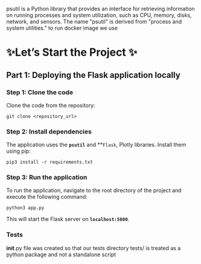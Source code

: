 psutil is a Python library that provides an interface for retrieving information on running processes and system utilization, such as CPU, memory, disks, network, and sensors. The name "psutil" is derived from "process and system utilities."
to run docker image we use

# ✨Let’s Start the Project ✨

## **Part 1: Deploying the Flask application locally**

### **Step 1: Clone the code**

Clone the code from the repository:

```
git clone <repository_url>
```

### **Step 2: Install dependencies**

The application uses the **`psutil`** and **`Flask`, Plotly libraries. Install them using pip:

```
pip3 install -r requirements.txt
```

### **Step 3: Run the application**

To run the application, navigate to the root directory of the project and execute the following command:

```
python3 app.py
```

This will start the Flask server on **`localhost:5000`**.

### Tests
__init__.py file was created so that our tests directory tests/ is treated as a python package and not a standalone script                                                                                         
